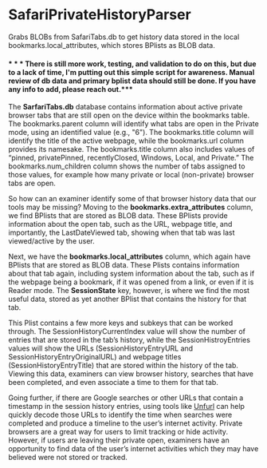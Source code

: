 # SafariPrivateHistoryParser
Grabs BLOBs from SafariTabs.db to get history data stored in the local bookmarks.local_attributes, which stores BPlists as BLOB data.

#### * * * There is still more work, testing, and validation to do on this, but due to a lack of time, I'm putting out this simple script for awareness. Manual review of db data and primary bplist data should still be done. If you have any info to add, please reach out.***

The <b>SarfariTabs.db</b> database contains information about active private browser tabs that are still open on the device within the bookmarks table. The bookmarks.parent column will identify what tabs are open in the Private mode, using an identified value (e.g., "6"). The bookmarks.title column will identify the title of the active webpage, while the bookmarks.url column provides its namesake. The bookmarks.title column also includes values of “pinned, privatePinned, recentlyClosed, Windows, Local, and Private.” The bookmarks.num_children column shows the number of tabs assigned to those values, for example how many private or local (non-private) browser tabs are open.

So how can an examiner identify some of that browser history data that our tools may be missing? Moving to the <b>bookmarks.extra_attributes</b> column, we find BPlists that are stored as BLOB data. These BPlists provide information about the open tab, such as the URL, webpage title, and importantly, the LastDateViewed tab, showing when that tab was last viewed/active by the user. 

Next, we have the <b>bookmarks.local_attributes</b> column, which again have BPlists that are stored as BLOB data. These Plists contains information about that tab again, including system information about the tab, such as if the webpage being a bookmark, if it was opened from a link, or even if it is Reader mode. The <b>SessionState</b> key, however, is where we find the most useful data, stored as yet another BPlist that contains the history for that tab.

This Plist contains a few more keys and subkeys that can be worked through. The SessionHistoryCurrentIndex value will show the number of entries that are stored in the tab’s history, while the SessionHistroyEntries values will show the URLs (SessionHistoryEntryURL and SessionHistoryEntryOriginalURL) and webpage titles (SessionHistoryEntryTitle) that are stored within the history of the tab. Viewing this data, examiners can view browser history, searches that have been completed, and even associate a time to them for that tab.

Going further, if there are Google searches or other URLs that contain a timestamp in the session history entries, using tools like [Unfurl](https://dfir.blog/unfurl/) can help quickly decode those URLs to identify the time when searches were completed and produce a timeline to the user’s internet activity.
Private browsers are a great way for users to limit tracking or hide activity. However, if users are leaving their private open, examiners have an opportunity to find data of the user’s internet activities which they may have believed were not stored or tracked.

